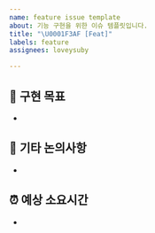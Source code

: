 ```yaml
---
name: feature issue template
about: 기능 구현을 위한 이슈 템플릿입니다.
title: "\U0001F3AF [Feat]"
labels: feature
assignees: loveysuby

---
```


## 🎯 구현 목표 
<!---
- [ ] main task 구현
  - [ ] sub task 구현
과 같은 형태로 작성해주세요.
-->
- 

## 🎸 기타 논의사항 
- 

## ⏰ 예상 소요시간
-

